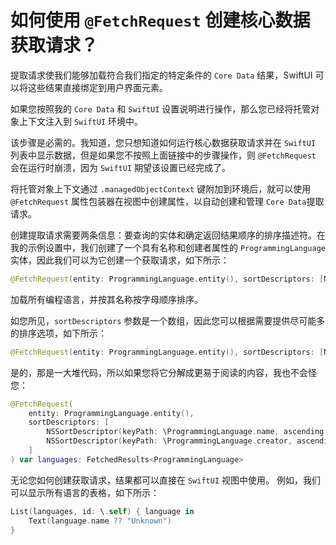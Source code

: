 如何使用 `@FetchRequest` 创建核心数据获取请求？
===

提取请求使我们能够加载符合我们指定的特定条件的 `Core Data` 结果，SwiftUI 可以将这些结果直接绑定到用户界面元素。

如果您按照我的 `Core Data` 和 `SwiftUI` 设置说明进行操作，那么您已经将托管对象上下文注入到 `SwiftUI` 环境中。

该步骤是必需的。我知道，您只想知道如何运行核心数据获取请求并在 `SwiftUI` 列表中显示数据，但是如果您不按照上面链接中的步骤操作，则 `@FetchRequest` 会在运行时崩溃，因为 `SwiftUI` 期望该设置已经完成了。

将托管对象上下文通过 `.managedObjectContext` 键附加到环境后，就可以使用 `@FetchRequest` 属性包装器在视图中创建属性，以自动创建和管理 `Core Data`提取请求。

创建提取请求需要两条信息：要查询的实体和确定返回结果顺序的排序描述符。在我的示例设置中，我们创建了一个具有名称和创建者属性的 `ProgrammingLanguage` 实体，因此我们可以为它创建一个获取请求，如下所示：

```swift
@FetchRequest(entity: ProgrammingLanguage.entity(), sortDescriptors: [NSSortDescriptor(keyPath: \ProgrammingLanguage.name, ascending: true)]) var languages: FetchedResults<ProgrammingLanguage>
```

加载所有编程语言，并按其名称按字母顺序排序。

如您所见，`sortDescriptors` 参数是一个数组，因此您可以根据需要提供尽可能多的排序选项，如下所示：

```swift
@FetchRequest(entity: ProgrammingLanguage.entity(), sortDescriptors: [NSSortDescriptor(keyPath: \ProgrammingLanguage.name, ascending: true), NSSortDescriptor(keyPath: \ProgrammingLanguage.creator, ascending: false)]) var languages: FetchedResults<ProgrammingLanguage>
```

是的，那是一大堆代码，所以如果您将它分解成更易于阅读的内容，我也不会怪您：

```swift
@FetchRequest(
    entity: ProgrammingLanguage.entity(),
    sortDescriptors: [
        NSSortDescriptor(keyPath: \ProgrammingLanguage.name, ascending: true),
        NSSortDescriptor(keyPath: \ProgrammingLanguage.creator, ascending: false)
    ]
) var languages: FetchedResults<ProgrammingLanguage>
```

无论您如何创建获取请求，结果都可以直接在 `SwiftUI` 视图中使用。 例如，我们可以显示所有语言的表格，如下所示：

```swift
List(languages, id: \.self) { language in
    Text(language.name ?? "Unknown")
}
```
